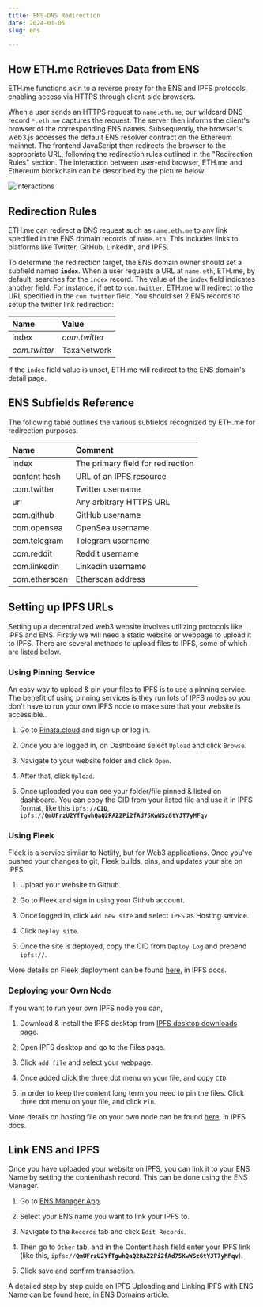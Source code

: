 ```yaml
---
title: ENS-DNS Redirection
date: 2024-01-05
slug: ens

---
```

## How ETH.me Retrieves Data from ENS

ETH.me functions akin to a reverse proxy for the ENS and IPFS protocols, enabling access via HTTPS through client-side browsers.

When a user sends an HTTPS request to `name.eth.me`, our wildcard DNS record `*.eth.me` captures the request. The server then informs the client's browser of the corresponding ENS names. Subsequently, the browser's web3.js accesses the default ENS resolver contract on the Ethereum mainnet. The frontend JavaScript then redirects the browser to the appropriate URL, following the redirection rules outlined in the "Redirection Rules" section. The interaction between user-end browser, ETH.me and Ethereum blockchain can be described by the picture below:

![interactions](/ens-1.png)

## Redirection Rules

ETH.me can redirect a DNS request such as `name.eth.me` to any link specified in the ENS domain records of `name.eth`. This includes links to platforms like Twitter, GitHub, LinkedIn, and IPFS.

To determine the redirection target, the ENS domain owner should set a subfield named **`index`**. When a user requests a URL at `name.eth`, ETH.me, by default, searches for the `index` record. The value of the `index` field indicates another field. For instance, if set to `com.twitter`, ETH.me will redirect to the URL specified in the `com.twitter` field. You should set 2 ENS records to setup the twitter link redirection:

| Name         | Value               |
|:----------------|:-------------------------|
| index        | *com.twitter* |
| *com.twitter*    | TaxaNetwork |

If the `index` field value is unset, ETH.me will redirect to the ENS domain's detail page.

## ENS Subfields Reference

The following table outlines the various subfields recognized by ETH.me for redirection purposes:

| Name         | Comment               |
|:----------------|:-------------------------|
| index        | The primary field for redirection |
| content hash  | URL of an IPFS resource |
| com.twitter      | Twitter username |
| url          | Any arbitrary HTTPS URL |
| com.github       | GitHub username |
| com.opensea      | OpenSea username |
| com.telegram     | Telegram username |
| com.reddit       | Reddit username |
| com.linkedin       | Linkedin username |
| com.etherscan    | Etherscan address |

## Setting up IPFS URLs
Setting up a decentralized web3 website involves utilizing protocols like IPFS and ENS. Firstly we will need a static website or webpage to upload it to IPFS. There are several methods to upload files to IPFS, some of which are listed below.

### Using Pinning Service
An easy way to upload & pin your files to IPFS is to use a pinning service. The benefit of using pinning services is they run lots of IPFS nodes so you don't have to run your own IPFS node to make sure that your website is accessible.. 

1. Go to [Pinata.cloud](https://pinata.cloud/) and sign up or log in.

2. Once you are logged in, on Dashboard select `Upload` and click `Browse`.

3. Navigate to your website folder and click `Open`.

4. After that, click `Upload`.

5. Once uploaded you can see your folder/file pinned & listed on dashboard. You can copy the CID from your listed file and use it in IPFS format, like this `ipfs://`**`CID`**, `ipfs://`**`QmUFrzU2YfTgwhQaQ2RAZ2Pi2fAd75KwWSz6tYJT7yMFqv`**

### Using Fleek
Fleek is a service similar to Netlify, but for Web3 applications. Once you've pushed your changes to git, Fleek builds, pins, and updates your site on IPFS. 

1. Upload your website to Github.

2. Go to Fleek and sign in using your Github account.

3. Once logged in, click `Add new site` and select `IPFS` as Hosting service.

4. Click `Deploy site`.

5. Once the site is deployed, copy the CID from `Deploy Log` and prepend `ipfs://`.

More details on Fleek deployment can be found [here](https://docs.ipfs.tech/how-to/websites-on-ipfs/introducing-fleek/), in IPFS docs.

### Deploying your Own Node
If you want to run your own IPFS node you can,

1. Download & install the IPFS desktop from [IPFS desktop downloads page](https://github.com/ipfs/ipfs-desktop/releases).

2. Open IPFS desktop and go to the Files page.

3. Click `add file` and select your webpage.

4. Once added click the three dot menu on your file, and copy `CID`.

5. In order to keep the content long term you need to pin the files. Click three dot menu on your file, and click `Pin`.

More details on hosting file on your own node can be found [here](https://docs.ipfs.tech/how-to/websites-on-ipfs/single-page-website/#install-ipfs-desktop), in IPFS docs.

## Link ENS and IPFS
Once you have uploaded your website on IPFS, you can link it to your ENS Name by setting the contenthash record. This can be done using the ENS Manager.

1. Go to [ENS Manager App](https://app.ens.domains/).

2. Select your ENS name you want to link your IPFS to.

3. Navigate to the `Records` tab and click `Edit Records`.

4. Then go to `Other` tab, and in the Content hash field enter your IPFS link (like this, `ipfs://`**`QmUFrzU2YfTgwhQaQ2RAZ2Pi2fAd75KwWSz6tYJT7yMFqv`**).

5. Click save and confirm transaction.

A detailed step by step guide on IPFS Uploading and Linking IPFS with ENS Name can be found [here](https://support.ens.domains/en/articles/7890637-create-a-decentralized-website), in ENS Domains article.
